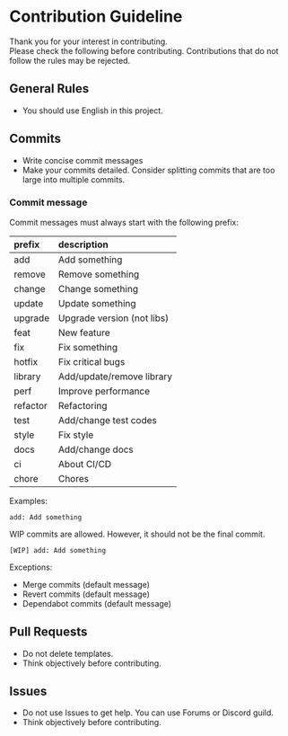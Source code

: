 # Contribution Guideline
Thank you for your interest in contributing.  
Please check the following before contributing.
Contributions that do not follow the rules may be rejected.

## General Rules
- You should use English in this project.

## Commits
- Write concise commit messages
- Make your commits detailed. Consider splitting commits that are too large into multiple commits.

### Commit message
Commit messages must always start with the following prefix:

|  prefix  |        description         |
|:---------|:---------------------------|
| add      | Add something              |
| remove   | Remove something           |
| change   | Change something           |
| update   | Update something           |
| upgrade  | Upgrade version (not libs) |
| feat     | New feature                |
| fix      | Fix something              |
| hotfix   | Fix critical bugs          |
| library  | Add/update/remove library  |
| perf     | Improve performance        |
| refactor | Refactoring                |
| test     | Add/change test codes      |
| style    | Fix style                  |
| docs     | Add/change docs            |
| ci       | About CI/CD                |
| chore    | Chores                     |

Examples:
```
add: Add something
```

WIP commits are allowed. However, it should not be the final commit.
```
[WIP] add: Add something
```

Exceptions:
- Merge commits (default message)
- Revert commits (default message)
- Dependabot commits (default message)

## Pull Requests
- Do not delete templates.
- Think objectively before contributing.

## Issues
- Do not use Issues to get help. You can use Forums or Discord guild.
- Think objectively before contributing.
